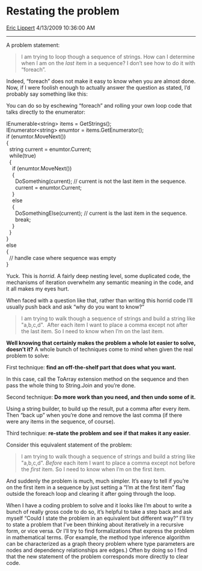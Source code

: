 # Restating the problem

[Eric Lippert](https://social.msdn.microsoft.com/profile/Eric%20Lippert) 4/13/2009 10:36:00 AM

-----

A problem statement:

> I am trying to loop though a sequence of strings. How can I determine when I am on the *last* item in a sequence? I don’t see how to do it with “foreach”.

Indeed, “foreach” does not make it easy to know when you are almost done. Now, if I were foolish enough to actually answer the question as stated, I’d probably say something like this:

You can do so by eschewing “foreach” and rolling your own loop code that talks directly to the enumerator:

 

IEnumerable\<string\> items = GetStrings();  
IEnumerator\<string\> enumtor = items.GetEnumerator();  
if (enumtor.MoveNext())  
{  
  string current = enumtor.Current;  
  while(true)  
  {  
    if (enumtor.MoveNext())  
    {  
      DoSomething(current); // current is not the last item in the sequence.   
      current = enumtor.Current;  
    }  
    else  
    {  
      DoSomethingElse(current); // current is the last item in the sequence.  
      break;  
    }  
  }  
}  
else  
{  
  // handle case where sequence was empty  
}  
  

Yuck. This is *horrid*. A fairly deep nesting level, some duplicated code, the mechanisms of iteration overwhelm any semantic meaning in the code, and it all makes my eyes hurt.

When faced with a question like that, rather than writing this horrid code I’ll usually push back and ask “why do you want to know?”

> I am trying to walk though a sequence of strings and build a string like "a,b,c,d".  After each item I want to place a comma except not after the last item. So I need to know when I’m on the last item.

**Well knowing that certainly makes the problem a whole lot easier to solve, doesn’t it?** A whole bunch of techniques come to mind when given the real problem to solve:

First technique: **find an off-the-shelf part that does what you want.**

In this case, call the ToArray extension method on the sequence and then pass the whole thing to String.Join and you’re done.

Second technique: **Do more work than you need, and then undo some of it.**

Using a string builder, to build up the result, put a comma after every item. Then “back up” when you’re done and remove the last comma (if there were any items in the sequence, of course).

Third technique: **re-state the problem and see if that makes it any easier**.

Consider this equivalent statement of the problem:

> I am trying to walk though a sequence of strings and build a string like "a,b,c,d". *Before* each item I want to place a comma except not before the *first* item. So I need to know when I’m on the first item.

And suddenly the problem is much, much simpler. It’s easy to tell if you’re on the first item in a sequence by just setting a “I’m at the first item” flag outside the foreach loop and clearing it after going through the loop.

When I have a coding problem to solve and it looks like I’m about to write a bunch of really gross code to do so, it’s helpful to take a step back and ask myself “Could I state the problem in an equivalent but different way?” I’ll try to state a problem that I’ve been thinking about iteratively in a recursive form, or vice versa. Or I’ll try to find formalizations that express the problem in mathematical terms. (For example, the method type inference algorithm can be characterized as a graph theory problem where type parameters are nodes and dependency relationships are edges.) Often by doing so I find that the new statement of the problem corresponds more directly to clear code.

